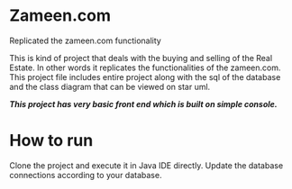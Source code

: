 # Zameen.com
Replicated the zameen.com functionality

This is kind of project that deals with the buying and selling of the Real Estate. In other words it replicates the functionalities of the zameen.com. 
This project file includes entire project along with the sql of the database and the class diagram that can be viewed on star uml. 

***This project has very basic front end which is built on simple console.***

# How to run
Clone the project and execute it in Java IDE directly. Update the database connections according to your database.
